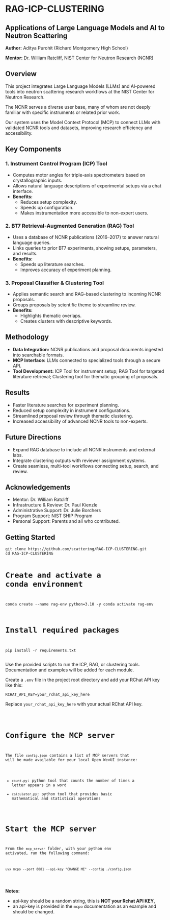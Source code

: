   <h1>RAG-ICP-CLUSTERING</h1>
  <h2>Applications of Large Language Models and AI to Neutron Scattering</h2>
  <p><strong>Author:</strong> Aditya Purohit (Richard Montgomery High School)</p>
  <p><strong>Mentor:</strong> Dr. William Ratcliff, NIST Center for Neutron Research (NCNR)</p>

  <h2>Overview</h2>
  <p>This project integrates Large Language Models (LLMs) and AI-powered tools into neutron scattering research workflows at the NIST Center for Neutron Research.</p>
  <p>The NCNR serves a diverse user base, many of whom are not deeply familiar with specific instruments or related prior work.</p>
  <p>Our system uses the Model Context Protocol (MCP) to connect LLMs with validated NCNR tools and datasets, improving research efficiency and accessibility.</p>

  <h2>Key Components</h2>

  <h3>1. Instrument Control Program (ICP) Tool</h3>
  <ul>
    <li>Computes motor angles for triple-axis spectrometers based on crystallographic inputs.</li>
    <li>Allows natural language descriptions of experimental setups via a chat interface.</li>
    <li><strong>Benefits:</strong>
      <ul>
        <li>Reduces setup complexity.</li>
        <li>Speeds up configuration.</li>
        <li>Makes instrumentation more accessible to non-expert users.</li>
      </ul>
    </li>
  </ul>

  <h3>2. BT7 Retrieval-Augmented Generation (RAG) Tool</h3>
  <ul>
    <li>Uses a database of NCNR publications (2016–2017) to answer natural language queries.</li>
    <li>Links queries to prior BT7 experiments, showing setups, parameters, and results.</li>
    <li><strong>Benefits:</strong>
      <ul>
        <li>Speeds up literature searches.</li>
        <li>Improves accuracy of experiment planning.</li>
      </ul>
    </li>
  </ul>

  <h3>3. Proposal Classifier &amp; Clustering Tool</h3>
  <ul>
    <li>Applies semantic search and RAG-based clustering to incoming NCNR proposals.</li>
    <li>Groups proposals by scientific theme to streamline review.</li>
    <li><strong>Benefits:</strong>
      <ul>
        <li>Highlights thematic overlaps.</li>
        <li>Creates clusters with descriptive keywords.</li>
      </ul>
    </li>
  </ul>

  <h2>Methodology</h2>
  <ul>
    <li><strong>Data Integration:</strong> NCNR publications and proposal documents ingested into searchable formats.</li>
    <li><strong>MCP Interface:</strong> LLMs connected to specialized tools through a secure API.</li>
    <li><strong>Tool Development:</strong> ICP Tool for instrument setup; RAG Tool for targeted literature retrieval; Clustering tool for thematic grouping of proposals.</li>
  </ul>

  <h2>Results</h2>
  <ul>
    <li>Faster literature searches for experiment planning.</li>
    <li>Reduced setup complexity in instrument configurations.</li>
    <li>Streamlined proposal review through thematic clustering.</li>
    <li>Increased accessibility of advanced NCNR tools to non-experts.</li>
  </ul>

  <h2>Future Directions</h2>
  <ul>
    <li>Expand RAG database to include all NCNR instruments and external labs.</li>
    <li>Integrate clustering outputs with reviewer assignment systems.</li>
    <li>Create seamless, multi-tool workflows connecting setup, search, and review.</li>
  </ul>

  <h2>Acknowledgements</h2>
  <ul>
    <li>Mentor: Dr. William Ratcliff</li>
    <li>Infrastructure &amp; Review: Dr. Paul Kienzle</li>
    <li>Administrative Support: Dr. Julie Borchers</li>
    <li>Program Support: NIST SHIP Program</li>
    <li>Personal Support: Parents and all who contributed.</li>
  </ul>

<h2>Getting Started</h2>
<pre><code>git clone https://github.com/scattering/RAG-ICP-CLUSTERING.git
cd RAG-ICP-CLUSTERING

# Create and activate a conda environment
conda create --name rag-env python=3.10 -y
conda activate rag-env

# Install required packages
pip install -r requirements.txt
</code></pre>
<p>Use the provided scripts to run the ICP, RAG, or clustering tools. Documentation and examples will be added for each module.</p>

<p>Create a <code>.env</code> file in the project root directory and add your RChat API key like this:</p>
<pre><code>RCHAT_API_KEY=your_rchat_api_key_here
</code></pre>
<p>Replace <code>your_rchat_api_key_here</code> with your actual RChat API key.</p>
<pre><code>
  
# Configure the MCP server

The file `config.json` contains a list of MCP servers that will be made available for your local Open WevUI instance:
- `count.py`: python tool that counts the number of times a letter appears in a word
- `calculator.py`: python tool that provides basic mathematical and statistical operations

# Start the MCP server

From the `mcp_server` folder, with your python env activated, run the following command:
```shell
uvx mcpo --port 8081 --api-key "CHANGE_ME" --config ./config.json
```
</code></pre>
**Notes:** 
- api-key should be a random string, this is **NOT your Rchat API KEY**,
- an api-key is provided in the `mcpo` documentation as an example and should be changed.


